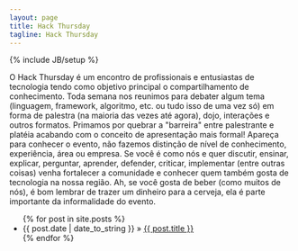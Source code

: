 ```yaml
---
layout: page
title: Hack Thursday
tagline: Hack Thursday
---
```

{% include JB/setup %}

<div>
	O Hack Thursday é um encontro de profissionais e entusiastas de tecnologia tendo como objetivo principal o compartilhamento de conhecimento. 
	Toda semana nos reunimos para debater algum tema (linguagem, framework, algoritmo, etc. ou tudo isso de uma vez só) em forma de palestra (na maioria das vezes até agora), dojo, interações e outros formatos.
	Primamos por quebrar a "barreira" entre palestrante e platéia acabando com o conceito de apresentação mais formal!
	Apareça para conhecer o evento, não fazemos distinção de nível de conhecimento, experiência, área ou empresa. 
	Se você é como nós e quer discutir, ensinar, explicar, perguntar, aprender, defender, criticar, implementar (entre outras coisas) venha fortalecer a comunidade e conhecer quem também gosta de tecnologia na nossa região. Ah, se você gosta de beber (como muitos de nós), é bom lembrar de trazer um dinheiro para a cerveja, ela é parte importante da informalidade do evento.
</div>

<ul class="posts">
  {% for post in site.posts %}
    <li><span>{{ post.date | date_to_string }}</span> &raquo; <a href="{{ BASE_PATH }}{{ post.url }}">{{ post.title }}</a></li>
  {% endfor %}
</ul>